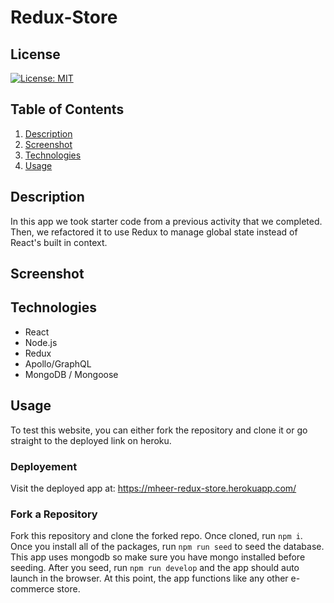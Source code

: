# Redux-Store
## License
[![License: MIT](https://img.shields.io/badge/License-MIT-yellow.svg 'Click for more information on the Massachusets Institute of Technology License (MIT)')](https://opensource.org/licenses/MIT)

## Table of Contents
1. [Description](#description)
2. [Screenshot](#screenshot)
3. [Technologies](#technologies)
4. [Usage](#usage)
## Description
In this app we took starter code from a previous activity that we completed. Then, we refactored it to use Redux to manage global state instead of React's built in context.

## Screenshot

## Technologies
- React
- Node.js
- Redux
- Apollo/GraphQL
- MongoDB / Mongoose
## Usage
To test this website, you can either fork the repository and clone it or go straight to the deployed link on heroku.

### Deployement
Visit the deployed app at: https://mheer-redux-store.herokuapp.com/

### Fork a Repository
Fork this repository and clone the forked repo. Once cloned, run `npm i`. Once you install all of the packages, run `npm run seed` to seed the database. This app uses mongodb so make sure you have mongo installed before seeding. After you seed, run `npm run develop` and the app should auto launch in the browser. At this point, the app functions like any other e-commerce store. 

